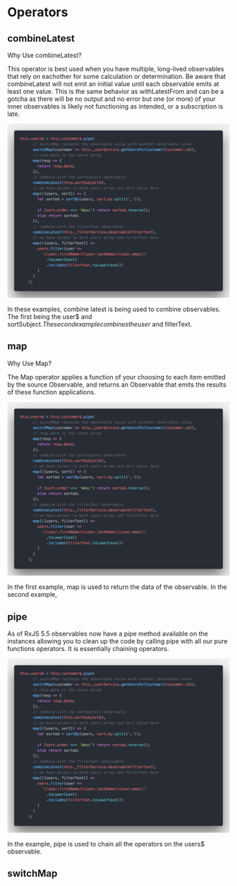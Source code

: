 # Operators

## combineLatest

Why Use combineLatest?

This operator is best used when you have multiple, long-lived observables that rely on eachother for some calculation or determination.
Be aware that combineLatest will not emit an initial value until each observable emits at least one value. This is the same behavior as withLatestFrom and can be a gotcha as there will be no output and no error but one (or more) of your inner observables is likely not functioning as intended, or a subscription is late.

![An image](../images/combineLatest.png)

In these examples, combine latest is being used to combine observables. The first being the user$ and sortSubject$. The second example combines the user$ and filterText.

## map

Why Use Map?

The Map operator applies a function of your choosing to each item emitted by the source Observable, and returns an Observable that emits the results of these function applications.  

![An image](../images/combineLatest.png)

In the first example, map is used to return the data of the observable. In the second example,

## pipe

As of RxJS 5.5 observables now have a pipe method available on the instances allowing you to clean up the code by calling pipe with all our pure functions operators. It is essentially chaining operators.

![An image](../images/combineLatest.png)

In the example, pipe is used to chain all the operators on the users$ observable.

## switchMap
